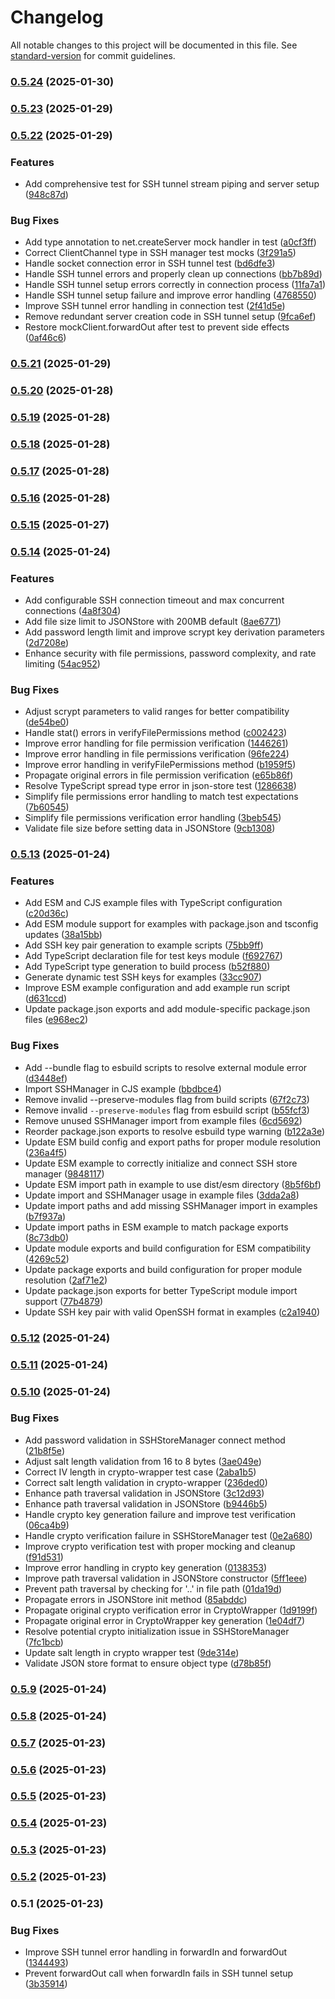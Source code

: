 # Changelog

All notable changes to this project will be documented in this file. See [standard-version](https://github.com/conventional-changelog/standard-version) for commit guidelines.

### [0.5.24](https://github.com/dforsber/ssh-backend-connector/compare/v0.5.23...v0.5.24) (2025-01-30)

### [0.5.23](https://github.com/dforsber/ssh-backend-connector/compare/v0.5.22...v0.5.23) (2025-01-29)

### [0.5.22](https://github.com/dforsber/ssh-backend-connector/compare/v0.5.21...v0.5.22) (2025-01-29)


### Features

* Add comprehensive test for SSH tunnel stream piping and server setup ([948c87d](https://github.com/dforsber/ssh-backend-connector/commit/948c87d86d8175f437b29d30ddebeec98d995655))


### Bug Fixes

* Add type annotation to net.createServer mock handler in test ([a0cf3ff](https://github.com/dforsber/ssh-backend-connector/commit/a0cf3ff0464723a89905c837295baaa98c84ab62))
* Correct ClientChannel type in SSH manager test mocks ([3f291a5](https://github.com/dforsber/ssh-backend-connector/commit/3f291a5704934bcf690015de4308b7c184c003a1))
* Handle socket connection error in SSH tunnel test ([bd6dfe3](https://github.com/dforsber/ssh-backend-connector/commit/bd6dfe354d16651e227fe559e7e364f0d1600534))
* Handle SSH tunnel errors and properly clean up connections ([bb7b89d](https://github.com/dforsber/ssh-backend-connector/commit/bb7b89dc43c11349badf7b87c69ccfe783b4f6a6))
* Handle SSH tunnel setup errors correctly in connection process ([11fa7a1](https://github.com/dforsber/ssh-backend-connector/commit/11fa7a1eb30d5807e689d6bff4a889fd0c0a8499))
* Handle SSH tunnel setup failure and improve error handling ([4768550](https://github.com/dforsber/ssh-backend-connector/commit/47685500c408065a2b8fa05b64a0f7c503fdc972))
* Improve SSH tunnel error handling in connection test ([2f41d5e](https://github.com/dforsber/ssh-backend-connector/commit/2f41d5e94620664f889003afab52a3e0233677af))
* Remove redundant server creation code in SSH tunnel setup ([9fca6ef](https://github.com/dforsber/ssh-backend-connector/commit/9fca6efe9a4be9296add23f6686d3c6bf2dbf48f))
* Restore mockClient.forwardOut after test to prevent side effects ([0af46c6](https://github.com/dforsber/ssh-backend-connector/commit/0af46c6bcb7a23c91f0cecbabb7933fe1974f89e))

### [0.5.21](https://github.com/dforsber/ssh-backend-connector/compare/v0.5.20...v0.5.21) (2025-01-29)

### [0.5.20](https://github.com/dforsber/ssh-backend-connector/compare/v0.5.19...v0.5.20) (2025-01-28)

### [0.5.19](https://github.com/dforsber/ssh-backend-connector/compare/v0.5.18...v0.5.19) (2025-01-28)

### [0.5.18](https://github.com/dforsber/ssh-backend-connector/compare/v0.5.17...v0.5.18) (2025-01-28)

### [0.5.17](https://github.com/dforsber/ssh-backend-connector/compare/v0.5.16...v0.5.17) (2025-01-28)

### [0.5.16](https://github.com/dforsber/ssh-backend-connector/compare/v0.5.15...v0.5.16) (2025-01-28)

### [0.5.15](https://github.com/dforsber/ssh-backend-connector/compare/v0.5.14...v0.5.15) (2025-01-27)

### [0.5.14](https://github.com/dforsber/ssh-backend-connector/compare/v0.5.13...v0.5.14) (2025-01-24)


### Features

* Add configurable SSH connection timeout and max concurrent connections ([4a8f304](https://github.com/dforsber/ssh-backend-connector/commit/4a8f304b81bfdd7213aa84d30064d9a002d8468c))
* Add file size limit to JSONStore with 200MB default ([8ae6771](https://github.com/dforsber/ssh-backend-connector/commit/8ae6771093a088f30bae52c542c86613e115c11b))
* Add password length limit and improve scrypt key derivation parameters ([2d7208e](https://github.com/dforsber/ssh-backend-connector/commit/2d7208e01181468aff050b030f60ec1ff54f161f))
* Enhance security with file permissions, password complexity, and rate limiting ([54ac952](https://github.com/dforsber/ssh-backend-connector/commit/54ac952673fd4dded5ef0a19faf4738514ff3095))


### Bug Fixes

* Adjust scrypt parameters to valid ranges for better compatibility ([de54be0](https://github.com/dforsber/ssh-backend-connector/commit/de54be0a122c8f48b849fa647d3b7398f17021c7))
* Handle stat() errors in verifyFilePermissions method ([c002423](https://github.com/dforsber/ssh-backend-connector/commit/c0024237aeccab79d646988edca00e4d9698cc4e))
* Improve error handling for file permission verification ([1446261](https://github.com/dforsber/ssh-backend-connector/commit/144626127d26e091baf20feeb4269573c0206340))
* Improve error handling in file permissions verification ([96fe224](https://github.com/dforsber/ssh-backend-connector/commit/96fe224cb649fb5e9c126d0ed9988bbbddc3edb8))
* Improve error handling in verifyFilePermissions method ([b1959f5](https://github.com/dforsber/ssh-backend-connector/commit/b1959f5beed37459b7a7b11d00c7cbac4adcd3b8))
* Propagate original errors in file permission verification ([e65b86f](https://github.com/dforsber/ssh-backend-connector/commit/e65b86f470fb9c812e231cd6d55beb036176baeb))
* Resolve TypeScript spread type error in json-store test ([1286638](https://github.com/dforsber/ssh-backend-connector/commit/12866382f19d2bf964c010839d7764c7779fe6fc))
* Simplify file permissions error handling to match test expectations ([7b60545](https://github.com/dforsber/ssh-backend-connector/commit/7b6054595579dc1d44080277699ea94388e40241))
* Simplify file permissions verification error handling ([3beb545](https://github.com/dforsber/ssh-backend-connector/commit/3beb5457c928e4124742f8a17541cfcf3e7bcd85))
* Validate file size before setting data in JSONStore ([9cb1308](https://github.com/dforsber/ssh-backend-connector/commit/9cb1308551f7348f08c2b8b6204010a75109809f))

### [0.5.13](https://github.com/dforsber/ssh-backend-connector/compare/v0.5.12...v0.5.13) (2025-01-24)


### Features

* Add ESM and CJS example files with TypeScript configuration ([c20d36c](https://github.com/dforsber/ssh-backend-connector/commit/c20d36ccdb671ac63d432e311bc1162e9b18bfd4))
* Add ESM module support for examples with package.json and tsconfig updates ([38a15bb](https://github.com/dforsber/ssh-backend-connector/commit/38a15bb0ecea4e8c81914390d0517172ecff0821))
* Add SSH key pair generation to example scripts ([75bb9ff](https://github.com/dforsber/ssh-backend-connector/commit/75bb9ff9daaae1957e906a73374a4940bcc810d8))
* Add TypeScript declaration file for test keys module ([f692767](https://github.com/dforsber/ssh-backend-connector/commit/f692767f68468703adf15978c5e4673d8e4a0247))
* Add TypeScript type generation to build process ([b52f880](https://github.com/dforsber/ssh-backend-connector/commit/b52f880aa04b32d3fc9d0b62f78de878407b021a))
* Generate dynamic test SSH keys for examples ([33cc907](https://github.com/dforsber/ssh-backend-connector/commit/33cc9077216de4512a2e17fa525c34f336973d85))
* Improve ESM example configuration and add example run script ([d631ccd](https://github.com/dforsber/ssh-backend-connector/commit/d631ccdcf938a898befed10f24267dd997a11fb3))
* Update package.json exports and add module-specific package.json files ([e968ec2](https://github.com/dforsber/ssh-backend-connector/commit/e968ec27dd062e8abe27c891ac0f5f0703b8a261))


### Bug Fixes

* Add --bundle flag to esbuild scripts to resolve external module error ([d3448ef](https://github.com/dforsber/ssh-backend-connector/commit/d3448ef4e9c5d21c1b75d5c0551caa5ab54f56b3))
* Import SSHManager in CJS example ([bbdbce4](https://github.com/dforsber/ssh-backend-connector/commit/bbdbce47d1fc45385598aae22ac669dbd780297b))
* Remove invalid --preserve-modules flag from build scripts ([67f2c73](https://github.com/dforsber/ssh-backend-connector/commit/67f2c7347225afd285f11e22bda2accc955c0b77))
* Remove invalid `--preserve-modules` flag from esbuild script ([b55fcf3](https://github.com/dforsber/ssh-backend-connector/commit/b55fcf315ea8846743e80580e3b1db634baed874))
* Remove unused SSHManager import from example files ([6cd5692](https://github.com/dforsber/ssh-backend-connector/commit/6cd56929f6945c86db86f3ddd31b80a6391dd055))
* Reorder package.json exports to resolve esbuild type warning ([b122a3e](https://github.com/dforsber/ssh-backend-connector/commit/b122a3e45b888b069c7863338a4b56031533a58b))
* Update ESM build config and export paths for proper module resolution ([236a4f5](https://github.com/dforsber/ssh-backend-connector/commit/236a4f5f4ef217777bf1ac644cd66516fcb9eb5f))
* Update ESM example to correctly initialize and connect SSH store manager ([9848117](https://github.com/dforsber/ssh-backend-connector/commit/984811725fb41c1a4aca4d45fea6f4260090fcb9))
* Update ESM import path in example to use dist/esm directory ([8b5f6bf](https://github.com/dforsber/ssh-backend-connector/commit/8b5f6bfa62ef5ca22f8d78d13a29dd76a50f94ec))
* Update import and SSHManager usage in example files ([3dda2a8](https://github.com/dforsber/ssh-backend-connector/commit/3dda2a8cced25f0b7908ed964e556aef9293f774))
* Update import paths and add missing SSHManager import in examples ([b7f937a](https://github.com/dforsber/ssh-backend-connector/commit/b7f937a58b697c220992c24436a28cc1e7f76387))
* Update import paths in ESM example to match package exports ([8c73db0](https://github.com/dforsber/ssh-backend-connector/commit/8c73db0395ec335ce79cad86ec298329ddc67ae8))
* Update module exports and build configuration for ESM compatibility ([4269c52](https://github.com/dforsber/ssh-backend-connector/commit/4269c520346546b5bc43ff14cc1b226db7d9d424))
* Update package exports and build configuration for proper module resolution ([2af71e2](https://github.com/dforsber/ssh-backend-connector/commit/2af71e206f0735dfe1606b2faf485f5935bbbc8a))
* Update package.json exports for better TypeScript module import support ([77b4879](https://github.com/dforsber/ssh-backend-connector/commit/77b487974e97ad6a425fdd913bb0f9ed3671e668))
* Update SSH key pair with valid OpenSSH format in examples ([c2a1940](https://github.com/dforsber/ssh-backend-connector/commit/c2a194077f76b74673b8b09bf286cb447d8ab0f9))

### [0.5.12](https://github.com/dforsber/ssh-backend-connector/compare/v0.5.11...v0.5.12) (2025-01-24)

### [0.5.11](https://github.com/dforsber/ssh-backend-connector/compare/v0.5.10...v0.5.11) (2025-01-24)

### [0.5.10](https://github.com/dforsber/ssh-backend-connector/compare/v0.5.9...v0.5.10) (2025-01-24)


### Bug Fixes

* Add password validation in SSHStoreManager connect method ([21b8f5e](https://github.com/dforsber/ssh-backend-connector/commit/21b8f5e01c30c3c6a4d2293f91ea820ca170dcc1))
* Adjust salt length validation from 16 to 8 bytes ([3ae049e](https://github.com/dforsber/ssh-backend-connector/commit/3ae049e3259db07792301bcaab0523d70320eff7))
* Correct IV length in crypto-wrapper test case ([2aba1b5](https://github.com/dforsber/ssh-backend-connector/commit/2aba1b58fe1e98094017ff76f5dc1e1388b564ff))
* Correct salt length validation in crypto-wrapper ([236ded0](https://github.com/dforsber/ssh-backend-connector/commit/236ded0f4280dec3e3d2e0cf5f71d81b7a083e06))
* Enhance path traversal validation in JSONStore ([3c12d93](https://github.com/dforsber/ssh-backend-connector/commit/3c12d93269bb2b8616587cc7c11111500e879126))
* Enhance path traversal validation in JSONStore ([b9446b5](https://github.com/dforsber/ssh-backend-connector/commit/b9446b5f2d0fa56a9cf7abf2b7a920285c3b5408))
* Handle crypto key generation failure and improve test verification ([06ca4b9](https://github.com/dforsber/ssh-backend-connector/commit/06ca4b9c0e0e66fc2c14153cc645a2fca6788cbf))
* Handle crypto verification failure in SSHStoreManager test ([0e2a680](https://github.com/dforsber/ssh-backend-connector/commit/0e2a6809582e5b941c2f6e123c431fb52d9b0016))
* Improve crypto verification test with proper mocking and cleanup ([f91d531](https://github.com/dforsber/ssh-backend-connector/commit/f91d531ec7ed8ed264b2357f55aef54dd9404409))
* Improve error handling in crypto key generation ([0138353](https://github.com/dforsber/ssh-backend-connector/commit/0138353d4586cf67af424785cb52361312dd5363))
* Improve path traversal validation in JSONStore constructor ([5ff1eee](https://github.com/dforsber/ssh-backend-connector/commit/5ff1eeeb4310eb50eb6d27d3fcb501c741db69af))
* Prevent path traversal by checking for '..' in file path ([01da19d](https://github.com/dforsber/ssh-backend-connector/commit/01da19d9f276de9b56fdff4c99ad182cd3c8b2c5))
* Propagate errors in JSONStore init method ([85abddc](https://github.com/dforsber/ssh-backend-connector/commit/85abddc96823db056eef80f7b251ec1bbcbad7b9))
* Propagate original crypto verification error in CryptoWrapper ([1d9199f](https://github.com/dforsber/ssh-backend-connector/commit/1d9199f5dba8370d5f4cc0b214c863afdce728e4))
* Propagate original error in CryptoWrapper key generation ([1e04df7](https://github.com/dforsber/ssh-backend-connector/commit/1e04df7a0f0b307164d335ce910b9536a725098d))
* Resolve potential crypto initialization issue in SSHStoreManager ([7fc1bcb](https://github.com/dforsber/ssh-backend-connector/commit/7fc1bcb2ce02b4a84ba552e7a48716a386e597ca))
* Update salt length in crypto wrapper test ([9de314e](https://github.com/dforsber/ssh-backend-connector/commit/9de314e30b750e936a7389adec00c02549625c0d))
* Validate JSON store format to ensure object type ([d78b85f](https://github.com/dforsber/ssh-backend-connector/commit/d78b85f558885e3b70e737b32f4822d614e92e97))

### [0.5.9](https://github.com/dforsber/ssh-backend-connector/compare/v0.5.8...v0.5.9) (2025-01-24)

### [0.5.8](https://github.com/dforsber/ssh-backend-connector/compare/v0.5.7...v0.5.8) (2025-01-24)

### [0.5.7](https://github.com/dforsber/ssh-backend-connector/compare/v0.5.6...v0.5.7) (2025-01-23)

### [0.5.6](https://github.com/dforsber/ssh-backend-connector/compare/v0.5.5...v0.5.6) (2025-01-23)

### [0.5.5](https://github.com/dforsber/ssh-backend-connector/compare/v0.5.4...v0.5.5) (2025-01-23)

### [0.5.4](https://github.com/dforsber/ssh-backend-connector/compare/v0.5.3...v0.5.4) (2025-01-23)

### [0.5.3](https://github.com/dforsber/ssh-backend-connector/compare/v0.5.2...v0.5.3) (2025-01-23)

### [0.5.2](https://github.com/dforsber/ssh-backend-connector/compare/v0.5.1...v0.5.2) (2025-01-23)

### 0.5.1 (2025-01-23)


### Bug Fixes

* Improve SSH tunnel error handling in forwardIn and forwardOut ([1344493](https://github.com/dforsber/ssh-backend-connector/commit/1344493554ac41453af7a9ed91f7a0a57fec4105))
* Prevent forwardOut call when forwardIn fails in SSH tunnel setup ([3b35914](https://github.com/dforsber/ssh-backend-connector/commit/3b359149a46ade00a2074fad7b3f2e42deaa363b))
